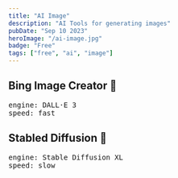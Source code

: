 ```yaml
---
title: "AI Image"
description: "AI Tools for generating images"
pubDate: "Sep 10 2023"
heroImage: "/ai-image.jpg"
badge: "Free"
tags: ["free", "ai", "image"]
---
```




<a href="https://bing.com/create" alt="External Link" target="_blank" style="text-decoration: none;">
  <h2>Bing Image Creator 🔗</h2>
</a>
<pre>
engine: DALL·E 3
speed: fast
</pre>

<a href="https://stablediffusionweb.com/WebUI#demo" alt="External Link" target="_blank" style="text-decoration: none;">
  <h2>Stabled Diffusion 🔗</h2>
</a>
<pre>
engine: Stable Diffusion XL
speed: slow
</pre>
